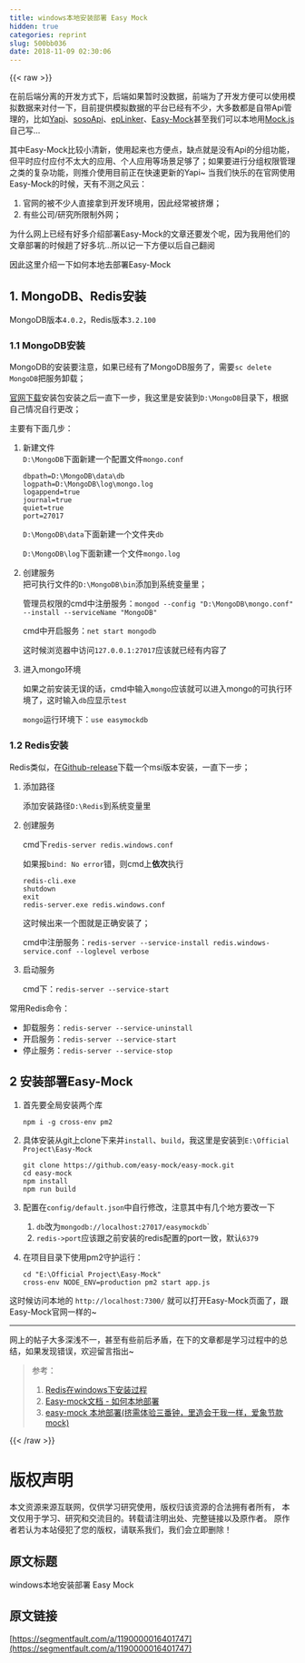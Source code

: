 ```yaml
---
title: windows本地安装部署 Easy Mock
hidden: true
categories: reprint
slug: 500bb036
date: 2018-11-09 02:30:06
---
```


{{< raw >}}
<p>&#x5728;&#x524D;&#x540E;&#x7AEF;&#x5206;&#x79BB;&#x7684;&#x5F00;&#x53D1;&#x65B9;&#x5F0F;&#x4E0B;&#xFF0C;&#x540E;&#x7AEF;&#x5982;&#x679C;&#x6682;&#x65F6;&#x6CA1;&#x6570;&#x636E;&#xFF0C;&#x524D;&#x7AEF;&#x4E3A;&#x4E86;&#x5F00;&#x53D1;&#x65B9;&#x4FBF;&#x53EF;&#x4EE5;&#x4F7F;&#x7528;&#x6A21;&#x62DF;&#x6570;&#x636E;&#x6765;&#x5BF9;&#x4ED8;&#x4E00;&#x4E0B;&#xFF0C;&#x76EE;&#x524D;&#x63D0;&#x4F9B;&#x6A21;&#x62DF;&#x6570;&#x636E;&#x7684;&#x5E73;&#x53F0;&#x5DF2;&#x7ECF;&#x6709;&#x4E0D;&#x5C11;&#xFF0C;&#x5927;&#x591A;&#x6570;&#x90FD;&#x662F;&#x81EA;&#x5E26;Api&#x7BA1;&#x7406;&#x7684;&#xFF0C;&#x6BD4;&#x5982;<a href="http://yapi.demo.qunar.com/" rel="nofollow noreferrer" target="_blank">Yapi</a>&#x3001;<a href="http://www.sosoapi.com/" rel="nofollow noreferrer" target="_blank">sosoApi</a>&#x3001;<a href="https://www.eolinker.com/#/" rel="nofollow noreferrer" target="_blank">epLinker</a>&#x3001;<a href="https://easy-mock.com/" rel="nofollow noreferrer" target="_blank">Easy-Mock</a>&#x751A;&#x81F3;&#x6211;&#x4EEC;&#x53EF;&#x4EE5;&#x672C;&#x5730;&#x7528;<a href="http://mockjs.com/" rel="nofollow noreferrer" target="_blank">Mock.js</a>&#x81EA;&#x5DF1;&#x5199;...</p><p>&#x5176;&#x4E2D;Easy-Mock&#x6BD4;&#x8F83;&#x5C0F;&#x6E05;&#x65B0;&#xFF0C;&#x4F7F;&#x7528;&#x8D77;&#x6765;&#x4E5F;&#x65B9;&#x4FBF;&#x70B9;&#xFF0C;&#x7F3A;&#x70B9;&#x5C31;&#x662F;&#x6CA1;&#x6709;Api&#x7684;&#x5206;&#x7EC4;&#x529F;&#x80FD;&#xFF0C;&#x4F46;&#x5E73;&#x65F6;&#x5E94;&#x4ED8;&#x5E94;&#x4ED8;&#x4E0D;&#x592A;&#x5927;&#x7684;&#x5E94;&#x7528;&#x3001;&#x4E2A;&#x4EBA;&#x5E94;&#x7528;&#x7B49;&#x573A;&#x666F;&#x8DB3;&#x591F;&#x4E86;&#xFF1B;&#x5982;&#x679C;&#x8981;&#x8FDB;&#x884C;&#x5206;&#x7EC4;&#x6743;&#x9650;&#x7BA1;&#x7406;&#x4E4B;&#x7C7B;&#x7684;&#x590D;&#x6742;&#x529F;&#x80FD;&#xFF0C;&#x5219;&#x63A8;&#x4ECB;&#x4F7F;&#x7528;&#x76EE;&#x524D;&#x6B63;&#x5728;&#x5FEB;&#x901F;&#x66F4;&#x65B0;&#x7684;Yapi~ &#x5F53;&#x6211;&#x4EEC;&#x5FEB;&#x4E50;&#x7684;&#x5728;&#x5B98;&#x7F51;&#x4F7F;&#x7528;Easy-Mock&#x7684;&#x65F6;&#x5019;&#xFF0C;&#x5929;&#x6709;&#x4E0D;&#x6D4B;&#x4E4B;&#x98CE;&#x4E91;&#xFF1A;</p><ol><li>&#x5B98;&#x7F51;&#x7684;&#x88AB;&#x4E0D;&#x5C11;&#x4EBA;&#x76F4;&#x63A5;&#x62FF;&#x5230;&#x5F00;&#x53D1;&#x73AF;&#x5883;&#x7528;&#xFF0C;&#x56E0;&#x6B64;&#x7ECF;&#x5E38;&#x88AB;&#x6324;&#x7206;&#xFF1B;</li><li>&#x6709;&#x4E9B;&#x516C;&#x53F8;/&#x7814;&#x7A76;&#x6240;&#x9650;&#x5236;&#x5916;&#x7F51;&#xFF1B;</li></ol><p>&#x4E3A;&#x4EC0;&#x4E48;&#x7F51;&#x4E0A;&#x5DF2;&#x7ECF;&#x6709;&#x597D;&#x591A;&#x4ECB;&#x7ECD;&#x90E8;&#x7F72;Easy-Mock&#x7684;&#x6587;&#x7AE0;&#x8FD8;&#x8981;&#x53D1;&#x4E2A;&#x5462;&#xFF0C;&#x56E0;&#x4E3A;&#x6211;&#x7528;&#x4ED6;&#x4EEC;&#x7684;&#x6587;&#x7AE0;&#x90E8;&#x7F72;&#x7684;&#x65F6;&#x5019;&#x8D9F;&#x4E86;&#x597D;&#x591A;&#x5751;...&#x6240;&#x4EE5;&#x8BB0;&#x4E00;&#x4E0B;&#x65B9;&#x4FBF;&#x4EE5;&#x540E;&#x81EA;&#x5DF1;&#x7FFB;&#x9605;</p><p>&#x56E0;&#x6B64;&#x8FD9;&#x91CC;&#x4ECB;&#x7ECD;&#x4E00;&#x4E0B;&#x5982;&#x4F55;&#x672C;&#x5730;&#x53BB;&#x90E8;&#x7F72;Easy-Mock</p><h2 id="articleHeader0">1. MongoDB&#x3001;Redis&#x5B89;&#x88C5;</h2><p>MongoDB&#x7248;&#x672C;<code>4.0.2</code>&#xFF0C;Redis&#x7248;&#x672C;<code>3.2.100</code></p><h3 id="articleHeader1">1.1 MongoDB&#x5B89;&#x88C5;</h3><p>MongoDB&#x7684;&#x5B89;&#x88C5;&#x8981;&#x6CE8;&#x610F;&#xFF0C;&#x5982;&#x679C;&#x5DF2;&#x7ECF;&#x6709;&#x4E86;MongoDB&#x670D;&#x52A1;&#x4E86;&#xFF0C;&#x9700;&#x8981;<code>sc delete MongoDB</code>&#x628A;&#x670D;&#x52A1;&#x5378;&#x8F7D;&#xFF1B;</p><p><a href="https://www.mongodb.com/download-center#community" rel="nofollow noreferrer" target="_blank">&#x5B98;&#x7F51;&#x4E0B;&#x8F7D;</a>&#x5B89;&#x88C5;&#x5305;&#x5B89;&#x88C5;&#x4E4B;&#x540E;&#x4E00;&#x76F4;&#x4E0B;&#x4E00;&#x6B65;&#xFF0C;&#x6211;&#x8FD9;&#x91CC;&#x662F;&#x5B89;&#x88C5;&#x5230;<code>D:\MongoDB</code>&#x76EE;&#x5F55;&#x4E0B;&#xFF0C;&#x6839;&#x636E;&#x81EA;&#x5DF1;&#x60C5;&#x51B5;&#x81EA;&#x884C;&#x66F4;&#x6539;&#xFF1B;</p><p>&#x4E3B;&#x8981;&#x6709;&#x4E0B;&#x9762;&#x51E0;&#x6B65;&#xFF1A;</p><ol><li><p>&#x65B0;&#x5EFA;&#x6587;&#x4EF6;<br><code>D:\MongoDB</code>&#x4E0B;&#x9762;&#x65B0;&#x5EFA;&#x4E00;&#x4E2A;&#x914D;&#x7F6E;&#x6587;&#x4EF6;<code>mongo.conf</code></p><div class="widget-codetool" style="display:none"><div class="widget-codetool--inner"><span class="selectCode code-tool" data-toggle="tooltip" data-placement="top" title="" data-original-title="&#x5168;&#x9009;"></span> <span type="button" class="copyCode code-tool" data-toggle="tooltip" data-placement="top" data-clipboard-text="dbpath=D:\MongoDB\data\db
logpath=D:\MongoDB\log\mongo.log
logappend=true
journal=true
quiet=true
port=27017" title="" data-original-title="&#x590D;&#x5236;"></span> <span type="button" class="saveToNote code-tool" data-toggle="tooltip" data-placement="top" title="" data-original-title="&#x653E;&#x8FDB;&#x7B14;&#x8BB0;"></span></div></div><pre class="bash hljs"><code class="bash">dbpath=D:\MongoDB\data\db
logpath=D:\MongoDB\<span class="hljs-built_in">log</span>\mongo.log
logappend=<span class="hljs-literal">true</span>
journal=<span class="hljs-literal">true</span>
quiet=<span class="hljs-literal">true</span>
port=27017</code></pre><p><code>D:\MongoDB\data</code>&#x4E0B;&#x9762;&#x65B0;&#x5EFA;&#x4E00;&#x4E2A;&#x6587;&#x4EF6;&#x5939;<code>db</code></p><p><code>D:\MongoDB\log</code>&#x4E0B;&#x9762;&#x65B0;&#x5EFA;&#x4E00;&#x4E2A;&#x6587;&#x4EF6;<code>mongo.log</code></p></li><li>&#x521B;&#x5EFA;&#x670D;&#x52A1;<br>&#x628A;&#x53EF;&#x6267;&#x884C;&#x6587;&#x4EF6;&#x7684;<code>D:\MongoDB\bin</code>&#x6DFB;&#x52A0;&#x5230;&#x7CFB;&#x7EDF;&#x53D8;&#x91CF;&#x91CC;&#xFF1B;<p>&#x7BA1;&#x7406;&#x5458;&#x6743;&#x9650;&#x7684;cmd&#x4E2D;&#x6CE8;&#x518C;&#x670D;&#x52A1;&#xFF1A;<code>mongod --config &quot;D:\MongoDB\mongo.conf&quot; --install --serviceName &quot;MongoDB&quot;</code></p><p>cmd&#x4E2D;&#x5F00;&#x542F;&#x670D;&#x52A1;&#xFF1A;<code>net start mongodb</code></p><p>&#x8FD9;&#x65F6;&#x5019;&#x6D4F;&#x89C8;&#x5668;&#x4E2D;&#x8BBF;&#x95EE;<code>127.0.0.1:27017</code>&#x5E94;&#x8BE5;&#x5C31;&#x5DF2;&#x7ECF;&#x6709;&#x5185;&#x5BB9;&#x4E86;</p></li><li>&#x8FDB;&#x5165;mongo&#x73AF;&#x5883;<p>&#x5982;&#x679C;&#x4E4B;&#x524D;&#x5B89;&#x88C5;&#x65E0;&#x8BEF;&#x7684;&#x8BDD;&#xFF0C;cmd&#x4E2D;&#x8F93;&#x5165;<code>mongo</code>&#x5E94;&#x8BE5;&#x5C31;&#x53EF;&#x4EE5;&#x8FDB;&#x5165;mongo&#x7684;&#x53EF;&#x6267;&#x884C;&#x73AF;&#x5883;&#x4E86;&#xFF0C;&#x8FD9;&#x65F6;&#x8F93;&#x5165;<code>db</code>&#x5E94;&#x663E;&#x793A;<code>test</code></p><p><code>mongo</code>&#x8FD0;&#x884C;&#x73AF;&#x5883;&#x4E0B;&#xFF1A;<code>use easymockdb</code></p></li></ol><h3 id="articleHeader2">1.2 Redis&#x5B89;&#x88C5;</h3><p>Redis&#x7C7B;&#x4F3C;&#xFF0C;&#x5728;<a href="https://github.com/MSOpenTech/redis/releases" rel="nofollow noreferrer" target="_blank">Github-release</a>&#x4E0B;&#x8F7D;&#x4E00;&#x4E2A;msi&#x7248;&#x672C;&#x5B89;&#x88C5;&#xFF0C;&#x4E00;&#x76F4;&#x4E0B;&#x4E00;&#x6B65;&#xFF1B;</p><ol><li>&#x6DFB;&#x52A0;&#x8DEF;&#x5F84;<p>&#x6DFB;&#x52A0;&#x5B89;&#x88C5;&#x8DEF;&#x5F84;<code>D:\Redis</code>&#x5230;&#x7CFB;&#x7EDF;&#x53D8;&#x91CF;&#x91CC;</p></li><li><p>&#x521B;&#x5EFA;&#x670D;&#x52A1;</p><p>cmd&#x4E0B;<code>redis-server redis.windows.conf</code></p><p>&#x5982;&#x679C;&#x62A5;<code>bind: No error</code>&#x9519;&#xFF0C;&#x5219;cmd&#x4E0A;<strong>&#x4F9D;&#x6B21;</strong>&#x6267;&#x884C;</p><div class="widget-codetool" style="display:none"><div class="widget-codetool--inner"><span class="selectCode code-tool" data-toggle="tooltip" data-placement="top" title="" data-original-title="&#x5168;&#x9009;"></span> <span type="button" class="copyCode code-tool" data-toggle="tooltip" data-placement="top" data-clipboard-text="redis-cli.exe
shutdown
exit
redis-server.exe redis.windows.conf" title="" data-original-title="&#x590D;&#x5236;"></span> <span type="button" class="saveToNote code-tool" data-toggle="tooltip" data-placement="top" title="" data-original-title="&#x653E;&#x8FDB;&#x7B14;&#x8BB0;"></span></div></div><pre class="bash hljs"><code class="bash">redis-cli.exe
shutdown
<span class="hljs-built_in">exit</span>
redis-server.exe redis.windows.conf</code></pre><p>&#x8FD9;&#x65F6;&#x5019;&#x51FA;&#x6765;&#x4E00;&#x4E2A;&#x56FE;&#x5C31;&#x662F;&#x6B63;&#x786E;&#x5B89;&#x88C5;&#x4E86;&#xFF1B;</p><p>cmd&#x4E2D;&#x6CE8;&#x518C;&#x670D;&#x52A1;&#xFF1A;<code>redis-server --service-install redis.windows-service.conf --loglevel verbose</code></p></li><li>&#x542F;&#x52A8;&#x670D;&#x52A1;<p>cmd&#x4E0B;&#xFF1A;<code>redis-server --service-start</code></p></li></ol><p>&#x5E38;&#x7528;Redis&#x547D;&#x4EE4;&#xFF1A;</p><ul><li>&#x5378;&#x8F7D;&#x670D;&#x52A1;&#xFF1A;<code>redis-server --service-uninstall</code></li><li>&#x5F00;&#x542F;&#x670D;&#x52A1;&#xFF1A;<code>redis-server --service-start</code></li><li>&#x505C;&#x6B62;&#x670D;&#x52A1;&#xFF1A;<code>redis-server --service-stop</code></li></ul><h2 id="articleHeader3">2 &#x5B89;&#x88C5;&#x90E8;&#x7F72;Easy-Mock</h2><ol><li><p>&#x9996;&#x5148;&#x8981;&#x5168;&#x5C40;&#x5B89;&#x88C5;&#x4E24;&#x4E2A;&#x5E93;</p><div class="widget-codetool" style="display:none"><div class="widget-codetool--inner"><span class="selectCode code-tool" data-toggle="tooltip" data-placement="top" title="" data-original-title="&#x5168;&#x9009;"></span> <span type="button" class="copyCode code-tool" data-toggle="tooltip" data-placement="top" data-clipboard-text="npm i -g cross-env pm2" title="" data-original-title="&#x590D;&#x5236;"></span> <span type="button" class="saveToNote code-tool" data-toggle="tooltip" data-placement="top" title="" data-original-title="&#x653E;&#x8FDB;&#x7B14;&#x8BB0;"></span></div></div><pre class="bash hljs"><code class="bash" style="word-break:break-word;white-space:initial">npm i -g cross-env pm2</code></pre></li><li><p>&#x5177;&#x4F53;&#x5B89;&#x88C5;&#x4ECE;git&#x4E0A;clone&#x4E0B;&#x6765;&#x5E76;<code>install</code>&#x3001;<code>build</code>&#xFF0C;&#x6211;&#x8FD9;&#x91CC;&#x662F;&#x5B89;&#x88C5;&#x5230;<code>E:\Official Project\Easy-Mock</code></p><div class="widget-codetool" style="display:none"><div class="widget-codetool--inner"><span class="selectCode code-tool" data-toggle="tooltip" data-placement="top" title="" data-original-title="&#x5168;&#x9009;"></span> <span type="button" class="copyCode code-tool" data-toggle="tooltip" data-placement="top" data-clipboard-text="git clone https://github.com/easy-mock/easy-mock.git
cd easy-mock
npm install
npm run build" title="" data-original-title="&#x590D;&#x5236;"></span> <span type="button" class="saveToNote code-tool" data-toggle="tooltip" data-placement="top" title="" data-original-title="&#x653E;&#x8FDB;&#x7B14;&#x8BB0;"></span></div></div><pre class="bash hljs"><code class="bash">git <span class="hljs-built_in">clone</span> https://github.com/easy-mock/easy-mock.git
<span class="hljs-built_in">cd</span> easy-mock
npm install
npm run build</code></pre></li><li><p>&#x914D;&#x7F6E;&#x5728;<code>config/default.json</code>&#x4E2D;&#x81EA;&#x884C;&#x4FEE;&#x6539;&#xFF0C;&#x6CE8;&#x610F;&#x5176;&#x4E2D;&#x6709;&#x51E0;&#x4E2A;&#x5730;&#x65B9;&#x8981;&#x6539;&#x4E00;&#x4E0B;</p><ol><li><code>db</code>&#x6539;&#x4E3A;<code>mongodb://localhost:27017/easymockdb</code>`</li><li><code>redis-&gt;port</code>&#x5E94;&#x8BE5;&#x8DDF;&#x4E4B;&#x524D;&#x5B89;&#x88C5;&#x7684;redis&#x914D;&#x7F6E;&#x7684;port&#x4E00;&#x81F4;&#xFF0C;&#x9ED8;&#x8BA4;<code>6379</code></li></ol></li><li><p>&#x5728;&#x9879;&#x76EE;&#x76EE;&#x5F55;&#x4E0B;&#x4F7F;&#x7528;pm2&#x5B88;&#x62A4;&#x8FD0;&#x884C;&#xFF1A;</p><div class="widget-codetool" style="display:none"><div class="widget-codetool--inner"><span class="selectCode code-tool" data-toggle="tooltip" data-placement="top" title="" data-original-title="&#x5168;&#x9009;"></span> <span type="button" class="copyCode code-tool" data-toggle="tooltip" data-placement="top" data-clipboard-text="cd &quot;E:\Official Project\Easy-Mock&quot;
cross-env NODE_ENV=production pm2 start app.js" title="" data-original-title="&#x590D;&#x5236;"></span> <span type="button" class="saveToNote code-tool" data-toggle="tooltip" data-placement="top" title="" data-original-title="&#x653E;&#x8FDB;&#x7B14;&#x8BB0;"></span></div></div><pre class="bash hljs"><code class="bash"><span class="hljs-built_in">cd</span> <span class="hljs-string">&quot;E:\Official Project\Easy-Mock&quot;</span>
cross-env NODE_ENV=production pm2 start app.js</code></pre></li></ol><p>&#x8FD9;&#x65F6;&#x5019;&#x8BBF;&#x95EE;&#x672C;&#x5730;&#x7684; <code>http://localhost:7300/</code> &#x5C31;&#x53EF;&#x4EE5;&#x6253;&#x5F00;Easy-Mock&#x9875;&#x9762;&#x4E86;&#xFF0C;&#x8DDF;Easy-Mock&#x5B98;&#x7F51;&#x4E00;&#x6837;&#x7684;~</p><hr><p>&#x7F51;&#x4E0A;&#x7684;&#x5E16;&#x5B50;&#x5927;&#x591A;&#x6DF1;&#x6D45;&#x4E0D;&#x4E00;&#xFF0C;&#x751A;&#x81F3;&#x6709;&#x4E9B;&#x524D;&#x540E;&#x77DB;&#x76FE;&#xFF0C;&#x5728;&#x4E0B;&#x7684;&#x6587;&#x7AE0;&#x90FD;&#x662F;&#x5B66;&#x4E60;&#x8FC7;&#x7A0B;&#x4E2D;&#x7684;&#x603B;&#x7ED3;&#xFF0C;&#x5982;&#x679C;&#x53D1;&#x73B0;&#x9519;&#x8BEF;&#xFF0C;&#x6B22;&#x8FCE;&#x7559;&#x8A00;&#x6307;&#x51FA;~</p><blockquote><p>&#x53C2;&#x8003;&#xFF1A;</p><ol><li><a href="http://www.cnblogs.com/M-LittleBird/p/5902850.html" rel="nofollow noreferrer" target="_blank">Redis&#x5728;windows&#x4E0B;&#x5B89;&#x88C5;&#x8FC7;&#x7A0B;</a></li><li><a href="https://easy-mock.com/docs#ru-he-ben-di-bu-shu" rel="nofollow noreferrer" target="_blank">Easy-mock&#x6587;&#x6863; - &#x5982;&#x4F55;&#x672C;&#x5730;&#x90E8;&#x7F72;</a></li><li><a href="https://segmentfault.com/a/1190000016389301">easy-mock &#x672C;&#x5730;&#x90E8;&#x7F72;(&#x6324;&#x9700;&#x4F53;&#x9A8C;&#x4E09;&#x756A;&#x949F;&#xFF0C;&#x91CC;&#x9020;&#x4F1A;&#x5E72;&#x6211;&#x4E00;&#x6837;&#xFF0C;&#x7231;&#x8C61;&#x8282;&#x6B3E;mock)</a></li></ol></blockquote>
{{< /raw >}}

# 版权声明
本文资源来源互联网，仅供学习研究使用，版权归该资源的合法拥有者所有，
本文仅用于学习、研究和交流目的。转载请注明出处、完整链接以及原作者。
原作者若认为本站侵犯了您的版权，请联系我们，我们会立即删除！

## 原文标题
windows本地安装部署 Easy Mock

## 原文链接
[https://segmentfault.com/a/1190000016401747](https://segmentfault.com/a/1190000016401747)

